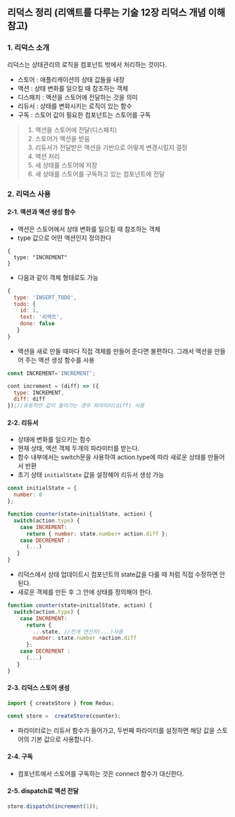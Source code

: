 ## 리덕스 정리 (리액트를 다루는 기술 12장 리덕스 개념 이해 참고)

### 1. 리덕스 소개
리덕스는 상태관리의 로직을 컴포넌트 밖에서 처리하는 것이다.
- 스토어 : 애플리캐이션의 상태 값들을 내장
- 액션 : 상태 변화를 일으킬 때 참조하는 객체
- 디스패치 : 액션을 스토어에 전달하는 것을 의미
- 리듀서 : 상태를 변화시키는 로직이 있는 함수
- 구독 : 스토어 값이 필요한 컴포넌트는 스토어를 구독

>1. 액션을 스토어에 전달(디스패치)
>2. 스토어가 액션을 받음
>3. 리듀서가 전달받은 액션을 기반으로 어떻게 변경시킬지 결정
>4. 액션 처리
>5. 새 상태를 스토어에 저장
>6. 새 상태를 스토어를 구독하고 있는 컴포넌트에 전달

### 2. 리덕스 사용
#### 2-1. 액션과 액션 생성 함수
- 액션은 스토어에서 상태 변화를 일으킬 때 참조하는 객체
- type 값으로 어떤 액션인지 정의한다
```
{
  type: "INCREMENT"
}
```
- 다음과 같이 객체 형태로도 가능
```javascript
{
  type: 'INSERT_TODO',
  todo: {
    id: 1,
    text: '리액트',
    done: false
   }
}
```
- 액션을 새로 만들 때마다 직접 객체를 만들어 준다면 불편하다. 그래서 액션을 만들어 주는 액션 생성 함수를 사용
```javascript
const INCREMENT='INCREMENT';

cont increment = (diff) => ({
  type: INCREMENT,
  diff: diff
});//유동적인 값이 들어가는 경우 파라미터(diff) 사용
```

#### 2-2. 리듀서
- 상태에 변화를 일으키는 함수
- 현재 상태, 액션 객체 두개의 파라미터를 받는다.
- 함수 내부에서는 switch문을 사용하여 action.type에 따라 새로운 상태를 만들어서 반환
- 초기 상태 `initialState` 값을 설정해야 리듀서 생성 가능
```javascript
const initialState = {
  number: 0
};

function counter(state=initialState, action) {
  switch(action.type) {
    case INCREMENT:
      return { number: state.number+ action.diff };
    case DECREMENT :
      (...)
   }
}
```
- 리덕스에서 상태 업데이트시 컴포넌트의 state값을 다룰 때 처럼 직접 수정하면 안된다.
- 새로운 객체를 만든 후 그 안에 상태를 정의해야 한다. 
```javascript
function counter(state=initialState, action) {
  switch(action.type) {
    case INCREMENT:
      return { 
        ...state, //전개 연산자(...)사용
        number: state.number +action.diff
      };
    case DECREMENT :
      (...)
   }
}
```
#### 2-3. 리덕스 스토어 생성
```javascript
import { createStore } from Redux;

const store =  createStore(counter);
```
- 파라미터로는 리듀서 함수가 들어가고, 두번째 파라미터를 설정하면 해당 값을 스토어의 기본 값으로 사용합니다. 

#### 2-4. 구독 
- 컴포넌트에서 스토어를 구독하는 것은 connect 함수가 대신한다.

#### 2-5. dispatch로 액션 전달
```javascript
store.dispatch(increment(1));
```
  
